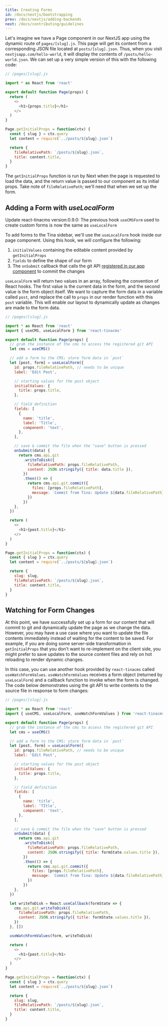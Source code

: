 ```yaml
---
title: Creating Forms
id: /docs/nextjs/bootstrapping
prev: /docs/nextjs/adding-backends
next: /docs/contributing/guidelines
---
```


Let's imagine we have a Page component in our NextJS app using the dynamic route of `pages/[slug].js`. This page will get its content from a corresponding JSON file located at `posts/[slug].json`. Thus, when you visit `nextjsapp.com/hello-world`, it will display the contents of `/posts/hello-world.json`. We can set up a very simple version of this with the following code:

```javascript
// /pages/[slug].js

import * as React from 'react'

export default function Page(props) {
  return (
    <>
      <h1>{props.title}</h1>
    </>
  )
}

Page.getInitialProps = function(ctx) {
  const { slug } = ctx.query
  let content = require(`../posts/${slug}.json`)

  return {
    fileRelativePath: `/posts/${slug}.json`,
    title: content.title,
  }
}
```

The `getInitialProps` function is run by Next when the page is requested to load the data, and the return value is passed to our component as its initial props. Take note of `fileRelativePath`; we'll need that when we set up the form.

## Adding a Form with _useLocalForm_

<tip>Update react-tinacms version:0.9.0: The previous hook `useCMSForm` used to create custom forms is now the same as `useLocalForm`</tip>

To add forms to the Tina sidebar, we'll use the `useLocalForm` hook inside our page component. Using this hook, we will configure the following:

1. `initialValues` containing the editable content provided by `getInitialProps`
2. `fields` to define the shape of our form
3. The `onSubmit` callback that calls the git API [registered in our app component](./adding-backends.md) to commit the changes

`useLocalForm` will return two values in an array, following the convention of React hooks. The first value is the current data in the form, and the second value is the form object itself. We want to capture the form data in a variable called `post`, and replace the call to `props` in our render function with this `post` variable. This will enable our layout to dynamically update as changes are made to the form data.

```javascript
// /pages/[slug].js

import * as React from 'react'
import { useCMS, useLocalForm } from 'react-tinacms'

export default function Page(props) {
  // grab the instance of the cms to access the registered git API
  let cms = useCMS()

  // add a form to the CMS; store form data in `post`
  let [post, form] = useLocalForm({
    id: props.fileRelativePath, // needs to be unique
    label: 'Edit Post',

    // starting values for the post object
    initialValues: {
      title: props.title,
    },

    // field definition
    fields: [
      {
        name: 'title',
        label: 'Title',
        component: 'text',
      },
    ],

    // save & commit the file when the "save" button is pressed
    onSubmit(data) {
      return cms.api.git
        .writeToDisk({
          fileRelativePath: props.fileRelativePath,
          content: JSON.stringify({ title: data.title }),
        })
        .then(() => {
          return cms.api.git.commit({
            files: [props.fileRelativePath],
            message: `Commit from Tina: Update ${data.fileRelativePath}`,
          })
        })
    },
  })

  return (
    <>
      <h1>{post.title}</h1>
    </>
  )
}

Page.getInitialProps = function(ctx) {
  const { slug } = ctx.query
  let content = require(`../posts/${slug}.json`)

  return {
    slug: slug,
    fileRelativePath: `/posts/${slug}.json`,
    title: content.title,
  }
}
```

## Watching for Form Changes

At this point, we have successfully set up a form for our content that will commit to git and dynamically update the page as we change the data. However, you may have a use case where you want to update the file contents immediately instead of waiting for the content to be saved. For example, if you are doing some server-side transformation in `getInitialProps` that you don't want to re-implement on the client side, you might prefer to save updates to the source content files and rely on hot reloading to render dynamic changes.

In this case, you can use another hook provided by `react-tinacms` called `useWatchFormValues`. `useWatchFormValues` receives a form object (returned by `useLocalForm`) and a callback function to invoke when the form is changed. The code below demonstrates using the git API to write contents to the source file in response to form changes:

```javascript
// /pages/[slug].js

import * as React from 'react'
import { useCMS, useLocalForm, useWatchFormValues } from 'react-tinacms'

export default function Page(props) {
  // grab the instance of the cms to access the registered git API
  let cms = useCMS()

  // add a form to the CMS; store form data in `post`
  let [post, form] = useLocalForm({
    id: props.fileRelativePath, // needs to be unique
    label: 'Edit Post',

    // starting values for the post object
    initialValues: {
      title: props.title,
    },

    // field definition
    fields: [
      {
        name: 'title',
        label: 'TItle',
        component: 'text',
      },
    ],

    // save & commit the file when the "save" button is pressed
    onSubmit(data) {
      return cms.api.git
        .writeToDisk({
          fileRelativePath: props.fileRelativePath,
          content: JSON.stringify({ title: formState.values.title }),
        })
        .then(() => {
          return cms.api.git.commit({
            files: [props.fileRelativePath],
            message: `Commit from Tina: Update ${data.fileRelativePath}`,
          })
        })
    },
  })

  let writeToDisk = React.useCallback(formState => {
    cms.api.git.writeToDisk({
      fileRelativePath: props.fileRelativePath,
      content: JSON.stringify({ title: formState.values.title }),
    })
  }, [])

  useWatchFormValues(form, writeToDisk)

  return (
    <>
      <h1>{post.title}</h1>
    </>
  )
}

Page.getInitialProps = function(ctx) {
  const { slug } = ctx.query
  let content = require(`../posts/${slug}.json`)

  return {
    slug: slug,
    fileRelativePath: `/posts/${slug}.json`,
    title: content.title,
  }
}
```
